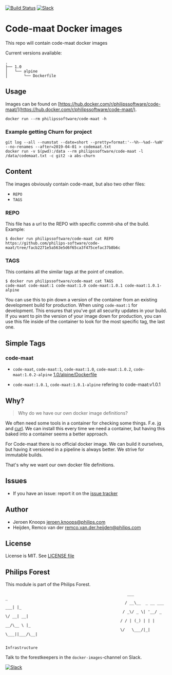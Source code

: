 [![Build Status](https://travis-ci.com/philips-software/code-maat.svg?branch=master)](https://travis-ci.com/philips-software/code-maat)
[![Slack](https://philips-software-slackin.now.sh/badge.svg)](https://philips-software-slackin.now.sh)

# Code-maat Docker images

This repo will contain code-maat docker images

Current versions available:
```
.
├── 1.0
│   └── alpine
│       └── Dockerfile
```
## Usage

Images can be found on [https://hub.docker.com/r/philipssoftware/code-maat/](https://hub.docker.com/r/philipssoftware/code-maat/).
```
docker run --rm philipssoftware/code-maat -h
```

### Example getting Churn for project

```
git log --all --numstat --date=short --pretty=format:'--%h--%ad--%aN' --no-renames --after=2019-04-01 > codemaat.txt
docker run -v $(pwd):/data --rm philipssoftware/code-maat -l /data/codemaat.txt -c git2 -a abs-churn
```

## Content

The images obviously contain code-maat, but also two other files:
- `REPO`
- `TAGS`

### REPO

This file has a url to the REPO with specific commit-sha of the build.
Example:

```
$ docker run philipssoftware/code-maat cat REPO
https://github.com/philips-software/code-maat/tree/facb2271e5a563e5d6f65ca3f475cefac37b8b6c
```

### TAGS

This contains all the similar tags at the point of creation.

```
$ docker run philipssoftware/code-maat cat TAGS
code-maat code-maat:1 code-maat:1.0 code-maat:1.0.1 code-maat:1.0.1-alpine
```

You can use this to pin down a version of the container from an existing development build for production. When using `code-maat:1` for development. This ensures that you've got all security updates in your build. If you want to pin the version of your image down for production, you can use this file inside of the container to look for the most specific tag, the last one.


## Simple Tags

### code-maat
- `code-maat`, `code-maat:1`, `code-maat:1.0`, `code-maat:1.0.2`, `code-maat:1.0.2-alpine` [1.0/alpine/Dockerfile](1.0/alpine/Dockerfile)

- `code-maat:1.0.1`, `code-maat:1.0.1-alpine` refering to code-maat:v1.0.1 

## Why?

> Why do we have our own docker image definitions?

We often need some tools in a container for checking some things. F.e. [jq](https://stedolan.github.io/jq/) and [curl](https://curl.haxx.se/).
We can install this every time we need a container, but having this baked into a container seems a better approach.

For Code-maat there is no official docker image. We can build it ourselves, but having it versioned in a pipeline is always better. We strive for immutable builds.

That's why we want our own docker file definitions.

## Issues

- If you have an issue: report it on the [issue tracker](https://github.com/philips-software/code-maat/issues)

## Author

- Jeroen Knoops <jeroen.knoops@philips.com>
- Heijden, Remco van der <remco.van.der.heijden@philips.com>

## License

License is MIT. See [LICENSE file](LICENSE.md)

## Philips Forest

This module is part of the Philips Forest.

```
                                                     ___                   _
                                                    / __\__  _ __ ___  ___| |_
                                                   / _\/ _ \| '__/ _ \/ __| __|
                                                  / / | (_) | | |  __/\__ \ |_
                                                  \/   \___/|_|  \___||___/\__|  

                                                                 Infrastructure
```

Talk to the forestkeepers in the `docker-images`-channel on Slack.

[![Slack](https://philips-software-slackin.now.sh/badge.svg)](https://philips-software-slackin.now.sh)
